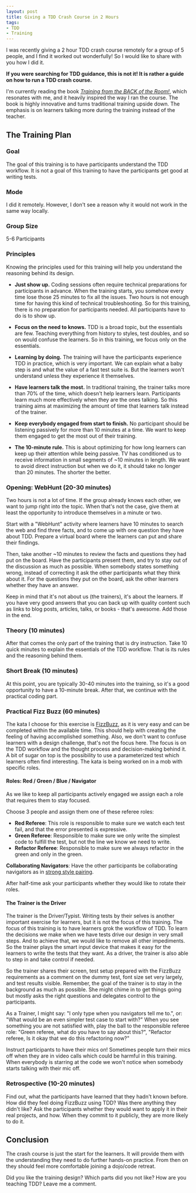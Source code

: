 ```yaml
---
layout: post
title: Giving a TDD Crash Course in 2 Hours
tags: 
- TDD
- Training
---
```


I was recently giving a 2 hour TDD crash course remotely for a group of 5 people, and I find it worked out wonderfully!
So I would like to share with you how I did it.

**If you were searching for TDD guidance, this is not it!
It is rather a guide on how to run a TDD crash course.**

I'm currently reading the book *[Training from the BACK of the Room!](https://www.goodreads.com/book/show/8141935-training-from-the-back-of-the-room)*, which resonates with me, and it heavily inspired the way I ran the course.
The book is highly innovative and turns traditional training upside down.
The emphasis is on learners talking more during the training instead of the teacher.

## The Training Plan

### Goal
The goal of this training is to have participants understand the TDD workflow.
It is not a goal of this training to have the participants get good at writing tests.

### Mode 
I did it remotely. 
However, I don't see a reason why it would not work in the same way locally.

### Group Size
5-6 Participants

### Principles
Knowing the principles used for this training will help you understand the reasoning behind its design.

- **Just show up.**
   Coding sessions often require technical preparations for participants in advance. 
   When the training starts, you somehow every time lose those 25 minutes to fix all the issues.
   Two hours is not enough time for having this kind of technical troubleshooting.
   So for this training, there is no preparation for participants needed.
   All participants have to do is to show up.

- **Focus on the need to knows.**
   TDD is a broad topic, but the essentials are few.
   Teaching everything from history to styles, test doubles, and so on would confuse the learners.
   So in this training, we focus only on the essentials.

- **Learning by doing.**
   The training will have the participants experience TDD in practice, which is very important.
   We can explain what a baby step is and what the value of a fast test suite is. But the learners won't understand unless they experience it themselves.

- **Have learners talk the most.**
   In traditional training, the trainer talks more than 70% of the time, which doesn't help learners learn.
   Participants learn much more effectively when they are the ones talking.
   So this training aims at maximizing the amount of time that learners talk instead of the trainer.

- **Keep everybody engaged from start to finish.**
   No participant should be listening passively for more than 10 minutes at a time. 
   We want to keep them engaged to get the most out of their training.

- **The 10-minute rule.**
   This is about optimizing for how long learners can keep up their attention while being passive.
   TV has conditioned us to receive information in small segments of ~10 minutes in length.
   We want to avoid direct instruction but when we do it, it should take no longer than 20 minutes. 
   The shorter the better.

### Opening: WebHunt (20-30 minutes)
Two hours is not a lot of time.
If the group already knows each other, we want to jump right into the topic.
When that's not the case, give them at least the opportunity to introduce themselves in a minute or two.

Start with a "WebHunt" activity where learners have 10 minutes to search the web and find three facts, and to come up with one question they have about TDD. 
Prepare a virtual board where the learners can put and share their findings.

Then, take another ~10 minutes to review the facts and questions they had put on the board.
Have the participants present them, and try to stay out of the discussion as much as possible.
When somebody states something wrong, instead of correcting it ask the other participants what they think about it.
For the questions they put on the board, ask the other learners whether they have an answer.

Keep in mind that it's not about us (the trainers), it's about the learners.
If you have very good answers that you can back up with quality content such as links to blog posts, articles, talks, or books - that's awesome.
Add those in the end.

### Theory (10 minutes)
After that comes the only part of the training that is dry instruction.
Take 10 quick minutes to explain the essentials of the TDD workflow.
That is its rules and the reasoning behind them.

### Short Break (10 minutes)
At this point, you are typically 30-40 minutes into the training, so it's a good opportunity to have a 10-minute break.
After that, we continue with the practical coding part.

### Practical Fizz Buzz (60 minutes)
The kata I choose for this exercise is [FizzBuzz](https://kata-log.rocks/fizz-buzz-kata), as it is very easy and can be completed within the available time.
This should help with creating the feeling of having accomplished something.
Also, we don't want to confuse learners with a design challenge, that's not the focus here.
The focus is on the TDD workflow and the thought process and decision-making behind it. 
A bit of sugar on top is the possibility to use a parameterized test which learners often find interesting.
The kata is being worked on in a mob with specific roles.

#### Roles: Red / Green / Blue / Navigator
As we like to keep all participants actively engaged we assign each a role that requires them to stay focused.

Choose 3 people and assign them one of these referee roles:

- **Red Referee**: This role is responsible to make sure we watch each test fail, and that the error presented is expressive.
- **Green Referee**: Responsible to make sure we only write the simplest code to fulfill the test, but not the line we know we need to write.
- **Refactor Referee**: Responsible to make sure we always refactor in the green and only in the green.

**Collaborating Navigators**: Have the other participants be collaborating navigators as in [strong style pairing](https://llewellynfalco.blogspot.com/2014/06/llewellyns-strong-style-pairing.html).

After half-time ask your participants whether they would like to rotate their roles.

#### The Trainer is the Driver
The trainer is the Driver/Typist.
Writing tests by their selves is another important exercise for learners, but it is not the focus of this training.
The focus of this training is to have learners grok the workflow of TDD. 
To learn the decisions we make when we have tests drive our design in very small steps.
And to achieve that, we would like to remove all other impediments.
So the trainer plays the smart input device that makes it easy for the learners to write the tests that they want.
As a driver, the trainer is also able to step in and take control if needed. 

So the trainer shares their screen, test setup prepared with the FizzBuzz requirements as a comment on the dummy test, font size set very largely, and test results visible.
Remember, the goal of the trainer is to stay in the background as much as possible.
She might chime in to get things going but mostly asks the right questions and delegates control to the participants.

As a Trainer, I might say: "I only type when you navigators tell me to.",
or: "What would be an even simpler test case to start with?"
When you see something you are not satisfied with, play the ball to the responsible referee role: "Green referee, what do you have to say about this?",
"Refactor referee, Is it okay that we do this refactoring now?"

Instruct participants to have their mics on!
Sometimes people turn their mics off when they are in video calls which could be harmful in this training.
When everybody is starring at the code we won't notice when somebody starts talking with their mic off.

### Retrospective (10-20 minutes)
Find out, what the participants have learned that they hadn't known before.
How did they feel doing FizzBuzz using TDD?
Was there anything they didn't like?
Ask the participants whether they would want to apply it in their real projects, and how.
When they commit to it publicly, they are more likely to do it.

## Conclusion
The crash course is just the start for the learners. 
It will provide them with the understanding they need to do further hands-on practice.
From then on they should feel more comfortable joining a dojo/code retreat.

Did you like the training design? 
Which parts did you not like?
How are you teaching TDD?
Leave me a comment.
